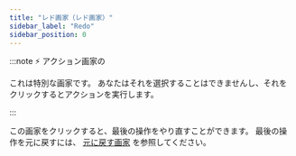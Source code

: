 ```yaml
---
title: "レド画家（レド画家）"
sidebar_label: "Redo"
sidebar_position: 0
---
```


:::note ⚡ アクション画家の

これは特別な画家です。 あなたはそれを選択することはできませんし、それをクリックするとアクションを実行します。

:::

この画家をクリックすると、最後の操作をやり直すことができます。 最後の操作を元に戻すには、 [元に戻す画家](undo) を参照してください。
